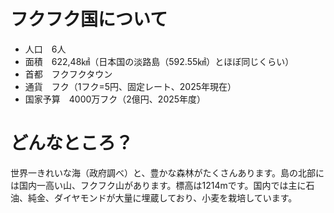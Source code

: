 # フクフク国について
- 人口　6人
- 面積　622,48㎢（日本国の淡路島（592.55㎢）とほぼ同じくらい）
- 首都　フクフクタウン
- 通貨　フク（1フク=5円、固定レート、2025年現在）
- 国家予算　4000万フク（2億円、2025年度）
# どんなところ？
世界一きれいな海（政府調べ）と、豊かな森林がたくさんあります。島の北部には国内一高い山、フクフク山があります。標高は1214mです。国内では主に石油、純金、ダイヤモンドが大量に埋蔵しており、小麦を栽培しています。
